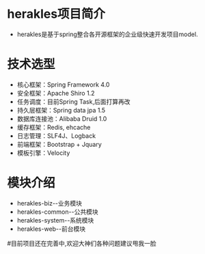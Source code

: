 # herakles项目简介
- herakles是基于spring整合各开源框架的企业级快速开发项目model.
 

# 技术选型
- 核心框架：Spring Framework 4.0
- 安全框架：Apache Shiro 1.2
- 任务调度：目前Spring Task,后面打算再改
- 持久层框架：Spring data jpa 1.5
- 数据库连接池：Alibaba Druid 1.0
- 缓存框架：Redis, ehcache
- 日志管理：SLF4J、Logback
- 前端框架：Bootstrap + Jquary
- 模板引擎：Velocity


# 模块介绍
- herakles-biz--业务模块
- herakles-common--公共模块
- herakles-system--系统模块
- herakles-web--前台模块


#目前项目还在完善中,欢迎大神们各种问题建议甩我一脸
